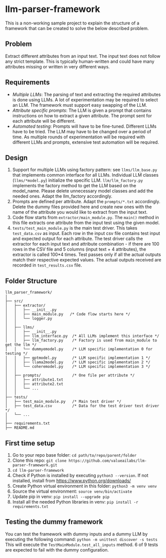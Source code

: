 # llm-parser-framework

This is a non-working sample project to explain the structure of a framework that can be created to solve the below described problem.

## Problem
Extract different attributes from an input text. The input text does not follow any strict template. This is typically human-written and could have many attributes missing or written in very different ways.

## Requirements
- *Multiple LLMs*: The parsing of text and extracting the required attributes is done using LLMs. A lot of experimentation may be required to select an LLM. The framework must support easy swapping of the LLM.
- *Attribute specific prompts*: The LLM is given a prompt that contains instructions on how to extract a given attribute. The prompt sent for each attribute will be different. 
- *Automated testing*: Prompts will have to be fine-tuned. Different LLMs have to be tried. The LLM may have to be changed over a period of time. As multiple rounds of experimentation will be required with different LLMs and prompts, extensive test automation will be required.

## Design
1. Support for multiple LLMs using factory pattern: see `llms/llm_base.py` that implements common interface for all LLMs. Individual LLM classes (`llms/*model.py`) initialize the specific LLM. `llm/llm_factory.py` implements the factory method to get the LLM based on the model_name. Please delete unnecessary model classes and add the needed ones. Adapt the llm_factory accordingly.
2. Prompts are defined per attribute. Adapt the `prompts/*.txt` accordingly. Delete the dummy files provided here and create new ones with the name of the attribute you would like to extract from the input text.
3. Code flow starts from `extractor/main_module.py`. The `main()` method in this file extracts one attribute from the input test using the given model.
4. `tests/test_main_module.py` is the main test driver. This takes `test_data.csv` as input. Each row in the input csv file contains test input and expected output for each attribute. The test driver calls the extractor for each input text and attribute combination - if there are 100 rows in the CSV file and 5 columns (input text + 4 attributes), the extractor is called 100*4 times. Test passes only if all the actual outputs match their respective expected values. The actual outputs received are recorded in `test_results.csv` file.

## Folder Structure

```
llm_parser_framework/
│
├── src/
│   ├── extractor/
│   │   ├── __init__.py
│   │   ├── main_module.py   /* Code flow starts here */
│   │   └── logger.py
│   │
│   ├── llms/
│   │   ├── __init__.py
│   │   ├── llm_interface.py  /* All LLMs implement this interface */
│   │   ├── llm_factory.py    /* Factory is used from main_module to get the llm */
│   │   └── dummyemodel.py    /* LLM specific implementation 0 for testing */
│   │   ├── gptmodel.py       /* LLM specific implementation 1 */
│   │   ├── llama2model.py    /* LLM specific implementation 2 */
│   │   └── coheremodel.py    /* LLM specific implementation 3 */
│   │
│   ├── prompts/              /* One file per attribute */
│   │   ├── attribute1.txt
│   │   ├── attribute2.txt
│   │   └── ...
│   │
├── tests/
│   ├── test_main_module.py   /* Main test driver */
│   ├── test_data.csv         /* Data for the test driver test driver */
│   └── ...
│
├── requirements.txt
├── README.md
```

## First time setup
1. Go to your repo base folder: `cd path/to/repo/parent/folder`
2. Clone this repo: `git clone https://github.com/valueailabs/llm-parser-framework.git`
3. `cd llm-parser-framework`
4. Check if Python is installed by executing `python3 --version`. If not installed, install from https://www.python.org/downloads/
5. Create Python virtual environment in this folder: `python3 -m venv venv`
6. Source the virtual environment: `source venv/bin/activate`
7. Update pip in venv: `pip install --upgrade pip`
8. Install all the needed Python libraries in venv: `pip install -r requirements.txt`

## Testing the dummy framework

You can test the framework with dummy inputs and a dummy LLM by executing the following command:
`python -m unittest discover -s tests`
This will execute the `TestMainModule.test_all_inputs` method. 6 of 9 tests are expected to fail with the dummy configuration.
